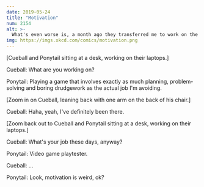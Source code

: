 ```yaml
---
date: 2019-05-24
title: "Motivation"
num: 2154
alt: >-
  What's even worse is, a month ago they transferred me to work on the game I was already playing, and suddenly I found myself procrastinating by playing the one I'd been assigned before. It's possible they're onto me and this is all part of the plan.
img: https://imgs.xkcd.com/comics/motivation.png
---
```

[Cueball and Ponytail sitting at a desk, working on their laptops.]

Cueball: What are you working on?

Ponytail: Playing a game that involves exactly as much planning, problem-solving and boring drudgework as the actual job I'm avoiding.

[Zoom in on Cueball, leaning back with one arm on the back of his chair.]

Cueball: Haha, yeah, I've definitely been there.

[Zoom back out to Cueball and Ponytail sitting at a desk, working on their laptops.]

Cueball: What's your job these days, anyway?

Ponytail: Video game playtester.

Cueball: ...

Ponytail: Look, motivation is weird, ok?